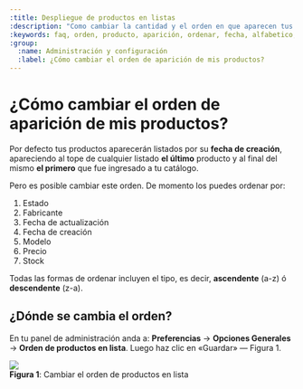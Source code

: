 ```yaml
---
:title: Despliegue de productos en listas
:description: "Como cambiar la cantidad y el orden en que aparecen tus productos."
:keywords: faq, orden, producto, aparición, ordenar, fecha, alfabetico, lista
:group:
  :name: Administración y configuración
  :label: ¿Cómo cambiar el orden de aparición de mis productos?
---
```

# ¿Cómo cambiar el orden de aparición de mis productos?

Por defecto tus productos aparecerán listados por su **fecha de creación**, apareciendo al tope de cualquier listado **el último** producto y al final del mismo **el primero** que fue ingresado a tu catálogo.

Pero es posible cambiar este orden. De momento los puedes ordenar por:

1. Estado
2. Fabricante
3. Fecha de actualización
4. Fecha de creación
5. Modelo
6. Precio
7. Stock

Todas las formas de ordenar incluyen el tipo, es decir, **ascendente** (a-z) ó **descendente** (z-a).

## ¿Dónde se cambia el orden?

En tu panel de administración anda a: **Preferencias** &rarr; **Opciones Generales** &rarr; **Orden de productos en lista**. Luego haz clic en «Guardar» — Figura 1.

<div class="captura">
  <div class="c-contenido">
      <img src="/img/admin/orden-de-productos.png" />
  </div>
  <div class="c-pie"><strong>Figura 1</strong>: Cambiar el orden de productos en
lista</div>
</div>
